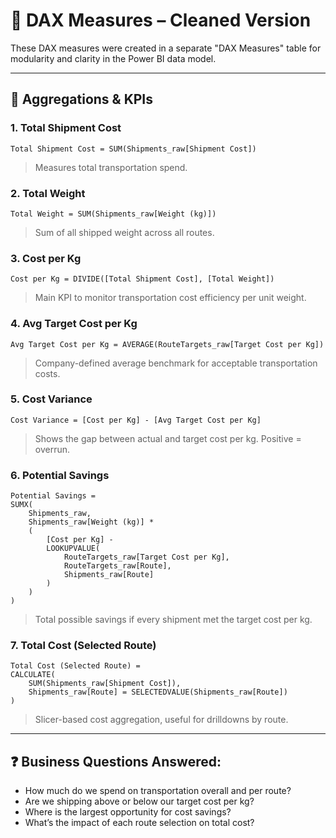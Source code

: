 # 📐 DAX Measures – Cleaned Version

These DAX measures were created in a separate "DAX Measures" table for modularity and clarity in the Power BI data model.

---

## 🔢 Aggregations & KPIs

### 1. Total Shipment Cost
```DAX
Total Shipment Cost = SUM(Shipments_raw[Shipment Cost])
```
> Measures total transportation spend.

### 2. Total Weight
```DAX
Total Weight = SUM(Shipments_raw[Weight (kg)])
```
> Sum of all shipped weight across all routes.

### 3. Cost per Kg
```DAX
Cost per Kg = DIVIDE([Total Shipment Cost], [Total Weight])
```
> Main KPI to monitor transportation cost efficiency per unit weight.

### 4. Avg Target Cost per Kg
```DAX
Avg Target Cost per Kg = AVERAGE(RouteTargets_raw[Target Cost per Kg])
```
> Company-defined average benchmark for acceptable transportation costs.

### 5. Cost Variance
```DAX
Cost Variance = [Cost per Kg] - [Avg Target Cost per Kg]
```
> Shows the gap between actual and target cost per kg. Positive = overrun.

### 6. Potential Savings
```DAX
Potential Savings = 
SUMX(
    Shipments_raw,
    Shipments_raw[Weight (kg)] *
    (
        [Cost per Kg] -
        LOOKUPVALUE(
            RouteTargets_raw[Target Cost per Kg],
            RouteTargets_raw[Route],
            Shipments_raw[Route]
        )
    )
)
```
> Total possible savings if every shipment met the target cost per kg.

### 7. Total Cost (Selected Route)
```DAX
Total Cost (Selected Route) =
CALCULATE(
    SUM(Shipments_raw[Shipment Cost]),
    Shipments_raw[Route] = SELECTEDVALUE(Shipments_raw[Route])
)
```
> Slicer-based cost aggregation, useful for drilldowns by route.

---

## ❓ Business Questions Answered:
- How much do we spend on transportation overall and per route?
- Are we shipping above or below our target cost per kg?
- Where is the largest opportunity for cost savings?
- What’s the impact of each route selection on total cost?